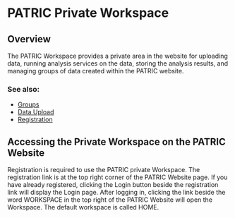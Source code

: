 # PATRIC Private Workspace

## Overview
The PATRIC Workspace provides a private area in the website for uploading data, running analysis services on the data, storing the analysis results, and managing groups of data created within the PATRIC website.

### See also:
  * [Groups](./groups.html)
  * [Data Upload](./data_upload.html)
  * [Registration](./registration.html)

## Accessing the Private Workspace on the PATRIC Website
Registration is required to use the PATRIC private Workspace. The registration link is at the top right corner of the PATRIC
Website page. If you have already registered, clicking the Login button beside the registration link will display the Login page. After logging in, clicking the link beside the word WORKSPACE in the top right of the PATRIC Website will open the Workspace. The default workspace is called HOME.
